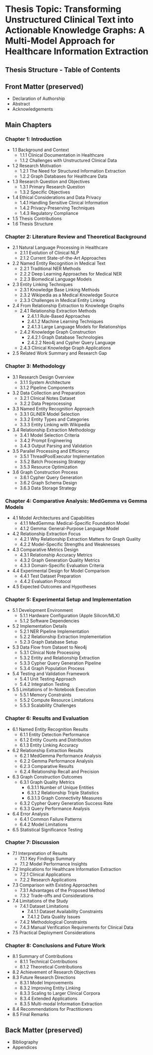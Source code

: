 # Thesis Topic: Transforming Unstructured Clinical Text into Actionable Knowledge Graphs: A Multi-Model Approach for Healthcare Information Extraction

## Thesis Structure - Table of Contents

## Front Matter (preserved)

- Declaration of Authorship
- Abstract  
- Acknowledgements

## Main Chapters

### Chapter 1: Introduction

- 1.1 Background and Context
  - 1.1.1 Clinical Documentation in Healthcare
  - 1.1.2 Challenges with Unstructured Clinical Data
- 1.2 Research Motivation
  - 1.2.1 The Need for Structured Information Extraction
  - 1.2.2 Graph Databases for Healthcare Data
- 1.3 Research Question and Objectives
  - 1.3.1 Primary Research Question
  - 1.3.2 Specific Objectives
- 1.4 Ethical Considerations and Data Privacy
  - 1.4.1 Handling Sensitive Clinical Information
  - 1.4.2 Privacy-Preserving Techniques
  - 1.4.3 Regulatory Compliance
- 1.5 Thesis Contributions
- 1.6 Thesis Structure

### Chapter 2: Literature Review and Theoretical Background

- 2.1 Natural Language Processing in Healthcare
  - 2.1.1 Evolution of Clinical NLP
  - 2.1.2 Current State-of-the-Art Approaches
- 2.2 Named Entity Recognition in Medical Text
  - 2.2.1 Traditional NER Methods
  - 2.2.2 Deep Learning Approaches for Medical NER
  - 2.2.3 Biomedical Language Models
- 2.3 Entity Linking Techniques
  - 2.3.1 Knowledge Base Linking Methods
  - 2.3.2 Wikipedia as a Medical Knowledge Source
  - 2.3.3 Challenges in Medical Entity Linking
- 2.4 From Relationship Extraction to Knowledge Graphs
  - 2.4.1 Relationship Extraction Methods
    - 2.4.1.1 Rule-Based Approaches
    - 2.4.1.2 Machine Learning Techniques
    - 2.4.1.3 Large Language Models for Relationships
  - 2.4.2 Knowledge Graph Construction
    - 2.4.2.1 Graph Database Technologies
    - 2.4.2.2 Neo4j and Cypher Query Language
  - 2.4.3 Clinical Knowledge Graph Applications
- 2.5 Related Work Summary and Research Gap

### Chapter 3: Methodology

- 3.1 Research Design Overview
  - 3.1.1 System Architecture
  - 3.1.2 Pipeline Components
- 3.2 Data Collection and Preparation
  - 3.2.1 Clinical Notes Dataset
  - 3.2.2 Data Preprocessing
- 3.3 Named Entity Recognition Approach
  - 3.3.1 GLiNER Model Selection
  - 3.3.2 Entity Types and Categories
  - 3.3.3 Entity Linking with Wikipedia
- 3.4 Relationship Extraction Methodology
  - 3.4.1 Model Selection Criteria
  - 3.4.2 Prompt Engineering
  - 3.4.3 Output Parsing and Validation
- 3.5 Parallel Processing and Efficiency
  - 3.5.1 ThreadPoolExecutor Implementation
  - 3.5.2 Batch Processing Strategy
  - 3.5.3 Resource Optimization
- 3.6 Graph Construction Process
  - 3.6.1 Cypher Query Generation
  - 3.6.2 Graph Schema Design
  - 3.6.3 Data Storage Strategy

### Chapter 4: Comparative Analysis: MedGemma vs Gemma Models

- 4.1 Model Architectures and Capabilities
  - 4.1.1 MedGemma: Medical-Specific Foundation Model
  - 4.1.2 Gemma: General-Purpose Language Model
- 4.2 Relationship Extraction Focus
  - 4.2.1 Why Relationship Extraction Matters for Graph Quality
  - 4.2.2 Model-Specific Strengths and Weaknesses
- 4.3 Comparative Metrics Design
  - 4.3.1 Relationship Accuracy Metrics
  - 4.3.2 Graph Generation Quality Metrics
  - 4.3.3 Domain-Specific Evaluation Criteria
- 4.4 Experimental Design for Model Comparison
  - 4.4.1 Test Dataset Preparation
  - 4.4.2 Evaluation Protocol
- 4.5 Expected Outcomes and Hypotheses

### Chapter 5: Experimental Setup and Implementation

- 5.1 Development Environment
  - 5.1.1 Hardware Configuration (Apple Silicon/MLX)
  - 5.1.2 Software Dependencies
- 5.2 Implementation Details
  - 5.2.1 NER Pipeline Implementation
  - 5.2.2 Relationship Extraction Implementation
  - 5.2.3 Graph Database Setup
- 5.3 Data Flow from Dataset to Neo4j
  - 5.3.1 Clinical Note Processing
  - 5.3.2 Entity and Relationship Extraction
  - 5.3.3 Cypher Query Generation Pipeline
  - 5.3.4 Graph Population Process
- 5.4 Testing and Validation Framework
  - 5.4.1 Unit Testing Approach
  - 5.4.2 Integration Testing
- 5.5 Limitations of In-Notebook Execution
  - 5.5.1 Memory Constraints
  - 5.5.2 Compute Resource Limitations
  - 5.5.3 Scalability Challenges

### Chapter 6: Results and Evaluation

- 6.1 Named Entity Recognition Results
  - 6.1.1 Entity Detection Performance
  - 6.1.2 Entity Counts and Distribution
  - 6.1.3 Entity Linking Accuracy
- 6.2 Relationship Extraction Results
  - 6.2.1 MedGemma Performance Analysis
  - 6.2.2 Gemma Performance Analysis
  - 6.2.3 Comparative Results
  - 6.2.4 Relationship Recall and Precision
- 6.3 Graph Construction Outcomes
  - 6.3.1 Graph Quality Metrics
    - 6.3.1.1 Number of Unique Entities
    - 6.3.1.2 Relationship Triple Statistics
    - 6.3.1.3 Graph Connectivity Measures
  - 6.3.2 Cypher Query Generation Success Rate
  - 6.3.3 Query Performance Analysis
- 6.4 Error Analysis
  - 6.4.1 Common Failure Patterns
  - 6.4.2 Model Limitations
- 6.5 Statistical Significance Testing

### Chapter 7: Discussion

- 7.1 Interpretation of Results
  - 7.1.1 Key Findings Summary
  - 7.1.2 Model Performance Insights
- 7.2 Implications for Healthcare Information Extraction
  - 7.2.1 Clinical Applications
  - 7.2.2 Research Applications
- 7.3 Comparison with Existing Approaches
  - 7.3.1 Advantages of the Proposed Method
  - 7.3.2 Trade-offs and Considerations
- 7.4 Limitations of the Study
  - 7.4.1 Dataset Limitations
    - 7.4.1.1 Dataset Availability Constraints
    - 7.4.1.2 Data Quality Issues
  - 7.4.2 Methodological Constraints
  - 7.4.3 Manual Verification Requirements for Clinical Data
- 7.5 Practical Deployment Considerations

### Chapter 8: Conclusions and Future Work

- 8.1 Summary of Contributions
  - 8.1.1 Technical Contributions
  - 8.1.2 Theoretical Contributions
- 8.2 Achievement of Research Objectives
- 8.3 Future Research Directions
  - 8.3.1 Model Improvements
  - 8.3.2 Improving Entity Linking
  - 8.3.3 Scaling to Larger Clinical Corpora
  - 8.3.4 Extended Applications
  - 8.3.5 Multi-modal Information Extraction
- 8.4 Recommendations for Practitioners
- 8.5 Final Remarks

## Back Matter (preserved)

- Bibliography
- Appendices
